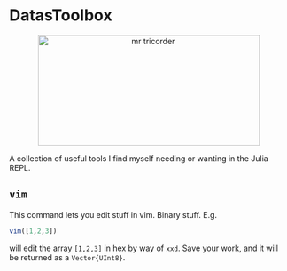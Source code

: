 # DatasToolbox

<p align="center"><img src="https://i2.wp.com/www.tor.com/wp-content/uploads/2016/09/DataLaughing.jpg?resize=740%2C460&type=vertical&ssl=1" alt="mr tricorder" width="400" height="200"></p>

A collection of useful tools I find myself needing or wanting in the Julia REPL.

## `vim`
This command lets you edit stuff in vim.  Binary stuff.  E.g.
```julia
vim([1,2,3])
```
will edit the array `[1,2,3]` in hex by way of `xxd`.  Save your work, and it will be
returned as a `Vector{UInt8}`.
